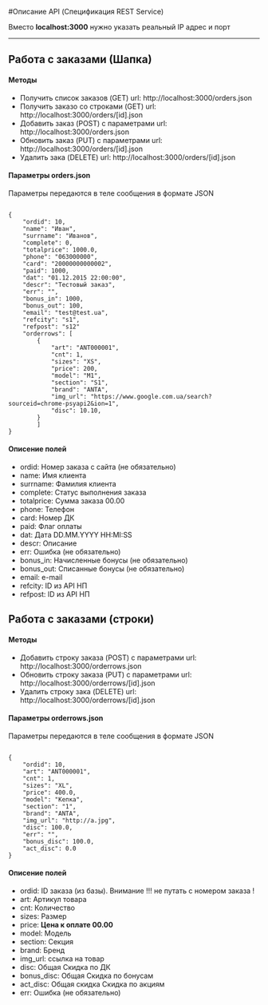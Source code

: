 #Описание API (Спецификация REST Service)

<p>Вместо <b>localhost:3000</b> нужно указать реальный IP адрес и порт </p>
<hr>
<h2>Работа с заказами (Шапка)</h2>

<h4>Методы</h4>
<ul> 
<li> Получить список заказов (GET) url: http://localhost:3000/orders.json </li>
<li> Получить  заказо со строками (GET) url: http://localhost:3000/orders/[id].json </li>
<li> Добавить заказ (POST) с параметрами url: http://localhost:3000/orders.json </li>
<li> Обновить заказ (PUT) с параметрами url: http://localhost:3000/orders/[id].json </li>
<li> Удалить зака (DELETE)  url: http://localhost:3000/orders/[id].json 
</ul>
 
 
<h4>Параметры orders.json</h4>
<p>Параметры передаются в теле сообщения в формате JSON </p>
<code>
{
	"ordid": 10,
	"name": "Иван",
	"surrname": "Иванов",
	"complete": 0,
	"totalprice": 1000.0,
	"phone": "063000000",
	"card": "20000000000002",
	"paid": 1000,
	"dat": "01.12.2015 22:00:00",
	"descr": "Тестовый заказ",
	"err": "",
	"bonus_in": 1000,
	"bonus_out": 100,
	"email": "test@test.ua",
	"refcity": "s1",
	"refpost": "s12"
	"orderrows": [
		{
			"art": "ANT000001",
			"cnt": 1,
			"sizes": "XS",
			"price": 200,
			"model": "M1",
			"section": "S1",
			"brand": "ANTA",
			"img_url": "https://www.google.com.ua/search?sourceid=chrome-psyapi2&ion=1",
			"disc": 10.10,
		}
		]
}
</code>

<h4>Описение полей</h4>
<ul>
	<li>ordid: Номер заказа с сайта (не обязательно)</li>
	<li>name: Имя клиента</li>
	<li>surrname: Фамилия клиента</li>
	<li>complete: Статус выполнения заказа</li>
	<li>totalprice: Сумма заказа 00.00</li>
	<li>phone: Телефон</li>
	<li>card: Номер ДК</li>
	<li>paid: Флаг оплаты</li>
	<li>dat: Дата DD.MM.YYYY HH:MI:SS</li>
	<li>descr: Описание</li>
	<li>err: Ошибка (не обязательно)</li>
	<li>bonus_in: Начисленные бонусы (не обязательно) </li>
	<li>bonus_out: Списанные бонусы (не обязательно)</li>
	<li>email: e-mail</li>
	<li>refcity: ID из API НП</li>
	<li>refpost: ID из API НП</li>	
</ul>

<h2>Работа с заказами (строки)</h2>

<h4>Методы</h4>
<ul> 
<li> Добавить строку заказа (POST) с параметрами url: http://localhost:3000/orderrows.json </li>
<li> Обновить строку заказа (PUT) с параметрами url: http://localhost:3000/orderrows/[id].json </li>
<li> Удалить строку зака (DELETE)  url: http://localhost:3000/orderrows/[id].json 
</ul>
 
<h4>Параметры orderrows.json</h4>
<p>Параметры передаются в теле сообщения в формате JSON </p>
<code>
{
	"ordid": 10,
	"art": "ANT000001",
	"cnt": 1,
	"sizes": "XL",
	"price": 400.0,
	"model": "Кепка",
	"section": "1",
	"brand": "ANTA",
	"img_url": "http://a.jpg",
	"disc": 100.0,
	"err": "",
	"bonus_disc": 100.0,
	"act_disc": 0.0
}
</code>

<h4>Описение полей</h4>
<ul>
	<li>ordid: ID заказа (из базы). Внимание !!! не путать с номером заказа !</li>
	<li>art:  Артикул товара</li>
	<li>cnt: Количество</li>
	<li>sizes: Размер</li>
	<li>price: <b>Цена к оплате  00.00 </b></li>
	<li>model: Модель</li>
	<li>section: Секция</li>
	<li>brand: Бренд</li>
	<li>img_url: ссылка на товар</li>
	<li>disc: Общая Скидка по ДК</li>
	<li>bonus_disc: Общая Скидка по бонусам </li>
	<li>act_disc: Общая скидка Скидка по акциям </li>
	<li>err: Ошибка (не обязательно)</li>
</ul>

